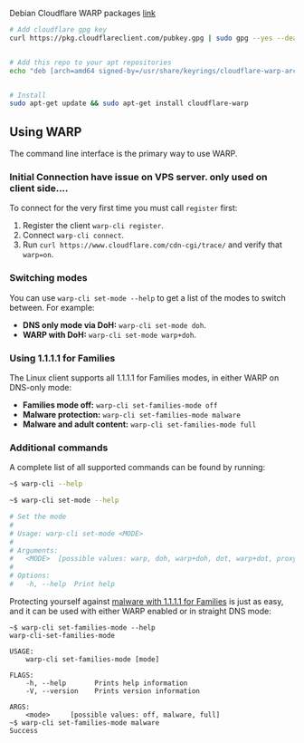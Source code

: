 
Debian Cloudflare WARP packages [link](https://one.one.one.one/)
```bash
# Add cloudflare gpg key
curl https://pkg.cloudflareclient.com/pubkey.gpg | sudo gpg --yes --dearmor --output /usr/share/keyrings/cloudflare-warp-archive-keyring.gpg


# Add this repo to your apt repositories
echo "deb [arch=amd64 signed-by=/usr/share/keyrings/cloudflare-warp-archive-keyring.gpg] https://pkg.cloudflareclient.com/ $(lsb_release -cs) main" | sudo tee /etc/apt/sources.list.d/cloudflare-client.list


# Install
sudo apt-get update && sudo apt-get install cloudflare-warp

```

## Using WARP

The command line interface is the primary way to use WARP.

### [​​](https://developers.cloudflare.com/warp-client/get-started/linux/#initial-connection) Initial Connection have issue on VPS server. only used on client side....

To connect for the very first time you must call `register` first:

1. Register the client `warp-cli register`.
2. Connect `warp-cli connect`.
3. Run `curl https://www.cloudflare.com/cdn-cgi/trace/` and verify that `warp=on`.

### [​​](https://developers.cloudflare.com/warp-client/get-started/linux/#switching-modes) Switching modes

You can use `warp-cli set-mode --help` to get a list of the modes to switch between. For example:

- **DNS only mode via DoH:** `warp-cli set-mode doh`.
- **WARP with DoH:** `warp-cli set-mode warp+doh`.

### [​​](https://developers.cloudflare.com/warp-client/get-started/linux/#using-1111-for-families) Using 1.1.1.1 for Families

The Linux client supports all 1.1.1.1 for Families modes, in either WARP on DNS-only mode:

- **Families mode off:** `warp-cli set-families-mode off`
- **Malware protection:** `warp-cli set-families-mode malware`
- **Malware and adult content:** `warp-cli set-families-mode full`

### [​​](https://developers.cloudflare.com/warp-client/get-started/linux/#additional-commands) Additional commands

A complete list of all supported commands can be found by running:

  

```bash
~$ warp-cli --help

~$ warp-cli set-mode --help

# Set the mode
# 
# Usage: warp-cli set-mode <MODE>
# 
# Arguments:
#   <MODE>  [possible values: warp, doh, warp+doh, dot, warp+dot, proxy, tunnel_only]
# 
# Options:
#   -h, --help  Print help
```

Protecting yourself against [malware with 1.1.1.1 for Families](https://blog.cloudflare.com/introducing-1-1-1-1-for-families/) is just as easy, and it can be used with either WARP enabled or in straight DNS mode:

```
~$ warp-cli set-families-mode --help
warp-cli-set-families-mode 
 
USAGE:
    warp-cli set-families-mode [mode]
 
FLAGS:
    -h, --help       Prints help information
    -V, --version    Prints version information
 
ARGS:
    <mode>     [possible values: off, malware, full]
~$ warp-cli set-families-mode malware
Success
```